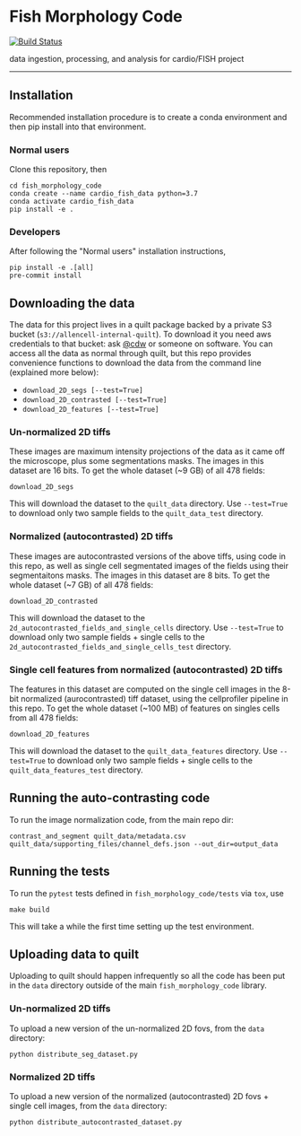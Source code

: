 # Fish Morphology Code

[![Build Status](https://github.com/AllenCellModeling/fish_morphology_code/workflows/Build%20Master/badge.svg)](https://github.com/AllenCellModeling/fish_morphology_code/actions)

data ingestion, processing, and analysis for cardio/FISH project

---


## Installation
Recommended installation procedure is to create a conda environment and then pip install into that environment.

### Normal users
Clone this repository, then
```
cd fish_morphology_code
conda create --name cardio_fish_data python=3.7
conda activate cardio_fish_data
pip install -e .
```

### Developers
After following the "Normal users" installation instructions,
```
pip install -e .[all]
pre-commit install
```

## Downloading the data
The data for this project lives in a quilt package backed by a private S3 bucket (`s3://allencell-internal-quilt`).
To download it you need aws credentials to that bucket: ask [@cdw]( https://github.com/cdw ) or someone on software.
You can access all the data as normal through quilt, but this repo provides convenience functions to download the data from the command line (explained more below):

 - `download_2D_segs [--test=True]`
 - `download_2D_contrasted [--test=True]`
 - `download_2D_features [--test=True]`

### Un-normalized 2D tiffs
These images are maximum intensity projections of the data as it came off the microscope, plus some segmentations masks.
The images in this dataset are 16 bits.
To get the whole dataset (~9 GB) of all 478 fields:
```
download_2D_segs
```
This will download the dataset to the `quilt_data` directory.
Use `--test=True` to download only two sample fields to the `quilt_data_test` directory.

### Normalized (autocontrasted) 2D tiffs
These images are autocontrasted versions of the above tiffs, using code in this repo, as well as single cell segmentated images of the fields using their segmentaitons masks.
The images in this dataset are 8 bits.
To get the whole dataset (~7 GB) of all 478 fields:
```
download_2D_contrasted
```
This will download the dataset to the `2d_autocontrasted_fields_and_single_cells` directory.
Use `--test=True` to download only two sample fields + single cells to the `2d_autocontrasted_fields_and_single_cells_test` directory.

### Single cell features from normalized (autocontrasted) 2D tiffs
The features in this dataset are computed on the single cell images in the 8-bit normalized (aurocontrasted) tiff dataset, using the cellprofiler pipeline in this repo.
To get the whole dataset (~100 MB) of features on singles cells from all 478 fields:
```
download_2D_features
```
This will download the dataset to the `quilt_data_features` directory.
Use `--test=True` to download only two sample fields + single cells to the `quilt_data_features_test` directory.

## Running the auto-contrasting code
To run the image normalization code, from the main repo dir:
```
contrast_and_segment quilt_data/metadata.csv quilt_data/supporting_files/channel_defs.json --out_dir=output_data
```

## Running the tests
To run the `pytest` tests defined in `fish_morphology_code/tests` via `tox`, use
```
make build
```
This will take a while the first time setting up the test environment.

## Uploading data to quilt
Uploading to quilt should happen infrequently so all the code has been put in the `data` directory outside of the main `fish_morphology_code` library.

### Un-normalized 2D tiffs
To upload a new version of the un-normalized 2D fovs, from the `data` directory:
```
python distribute_seg_dataset.py
```

### Normalized 2D tiffs
To upload a new version of the normalized (autocontrasted) 2D fovs + single cell images, from the `data` directory:
```
python distribute_autocontrasted_dataset.py
```
